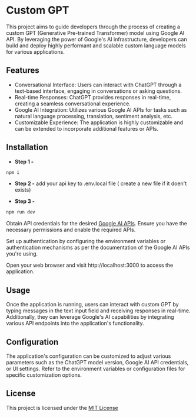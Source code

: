 # Custom GPT
This project aims to guide developers through the process of creating a custom GPT (Generative Pre-trained Transformer) model using Google AI API. By leveraging the power of Google's AI infrastructure, developers can build and deploy highly performant and scalable custom language models for various applications.


## Features
* Conversational Interface: Users can interact with ChatGPT through a text-based interface, engaging in conversations or asking questions.
* Real-time Responses: ChatGPT provides responses in real-time, creating a seamless conversational experience.
* Google AI Integration: Utilizes various Google AI APIs for tasks such as natural language processing, translation, sentiment analysis, etc.
* Customizable Experience: The application is highly customizable and can be extended to incorporate additional features or APIs.

## Installation
* __Step 1 -__ 
```bash 
npm i
```

* __Step 2 -__ add your api key to .env.local file ( create a new file if it doen't exists)   

* __Step 3 -__ 
```bash 
npm run dev
``` 

Obtain API credentials for the desired [Google AI APIs](https://ai.google.dev/). Ensure you have the necessary permissions and enable the required APIs.

Set up authentication by configuring the environment variables or authentication mechanisms as per the documentation of the Google AI APIs you're using.

Open your web browser and visit http://localhost:3000 to access the application.

## Usage
Once the application is running, users can interact with custom GPT by typing messages in the text input field and receiving responses in real-time. Additionally, they can leverage Google's AI capabilities by integrating various API endpoints into the application's functionality.

## Configuration
The application's configuration can be customized to adjust various parameters such as the ChatGPT model version, Google AI API credentials, or UI settings. Refer to the environment variables or configuration files for specific customization options.

## License
This project is licensed under the [MIT License](./LICENSE)



